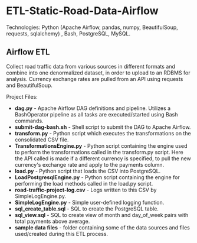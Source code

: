 # ETL-Static-Road-Data-Airflow
Technologies: Python (Apache Airflow, pandas, numpy, BeautifulSoup, requests, sqlalchemy) , Bash, PostgreSQL, MySQL.

## Airflow ETL
Collect road traffic data from various sources in different formats and combine into one denormalized dataset, in order to upload to an RDBMS for analysis. Currency exchange rates are pulled from an API using requests and BeautifulSoup.

Project Files:
* __dag.py__ - Apache Airflow DAG definitions and pipeline. Utilizes a BashOperator pipeline as all tasks are executed/started using Bash commands.
* __submit-dag-bash.sh__ - Shell script to submit the DAG to Apache Airflow.
* __transform.py__ - Python script which executes the transformations on the consolidated CSV file.
* __TransformationsEngine.py__ - Python script containing the engine used to perform the transformations called in the transform.py script. Here the API called is made if a different currency is specified, to pull the new currency's exchange rate and apply to the payments column.
* __load.py__ - Python script that loads the CSV into PostgreSQL.
* __LoadPostgresqlEngine.py__ - Python script containing the engine for performing the load methods called in the load.py script.
* __road-traffic-project-log.csv__ - Logs written to this CSV by SimpleLogEngine.py.
* __SimpleLogEngine.py__ - Simple user-defined logging function.
* __sql_create_table.sql__ - SQL to create the PostgreSQL table.
* __sql_view.sql__ - SQL to create view of month and day_of_week pairs with total payments above average.
* __sample data files__ - folder containing some of the data sources and files used/created during this ETL process.
